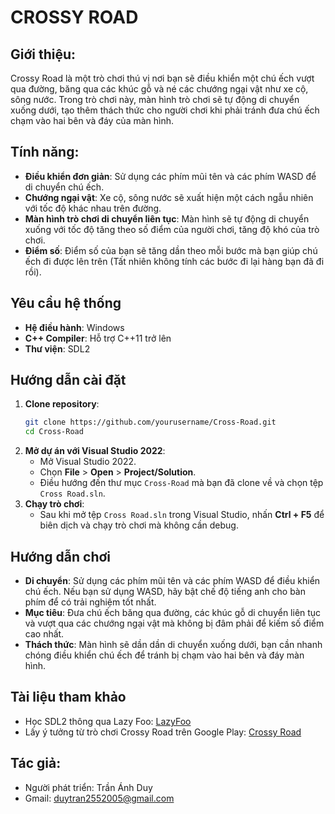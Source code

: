 # CROSSY ROAD

## Giới thiệu: 
Crossy Road là một trò chơi thú vị nơi bạn sẽ điều khiển một chú ếch vượt qua đường, băng qua các khúc gỗ và né các chướng ngại vật như xe cộ, sông nước. Trong trò chơi này, màn hình trò chơi sẽ tự động di chuyển xuống dưới, tạo thêm thách thức cho người chơi khi phải tránh đưa chú ếch chạm vào hai bên và đáy của màn hình.

## Tính năng:
- **Điều khiển đơn giản**: Sử dụng các phím mũi tên và các phím WASD để di chuyển chú ếch.
- **Chướng ngại vật**: Xe cộ, sông nước sẽ xuất hiện một cách ngẫu nhiên với tốc độ khác nhau trên đường.
- **Màn hình trò chơi di chuyển liên tục**: Màn hình sẽ tự động di chuyển xuống với tốc độ tăng theo số điểm của người chơi, tăng độ khó của trò chơi.
- **Điểm số**: Điểm số của bạn sẽ tăng dần theo mỗi bước mà bạn giúp chú ếch đi được lên trên (Tất nhiên không tính các bước đi lại hàng bạn đã đi rồi).
  
 ## Yêu cầu hệ thống
- **Hệ điều hành**: Windows
- **C++ Compiler**: Hỗ trợ C++11 trở lên
- **Thư viện**: SDL2

## Hướng dẫn cài đặt
1. **Clone repository**:
    ```bash
    git clone https://github.com/yourusername/Cross-Road.git
    cd Cross-Road
    ```
2. **Mở dự án với Visual Studio 2022**:
    - Mở Visual Studio 2022.
    - Chọn **File** > **Open** > **Project/Solution**.
    - Điều hướng đến thư mục `Cross-Road` mà bạn đã clone về và chọn tệp `Cross Road.sln`.
3. **Chạy trò chơi**:
    - Sau khi mở tệp `Cross Road.sln` trong Visual Studio, nhấn **Ctrl + F5** để biên dịch và chạy trò chơi mà không cần debug.

## Hướng dẫn chơi
- **Di chuyển**: Sử dụng các phím mũi tên và các phím WASD để điều khiển chú ếch. Nếu bạn sử dụng WASD, hãy bật chế độ tiếng anh cho bàn phím để có trải nghiệm tốt nhất.
- **Mục tiêu**: Đưa chú ếch băng qua đường, các khúc gỗ di chuyển liên tục và vượt qua các chướng ngại vật mà không bị đâm phải để kiếm số điểm cao nhất.
- **Thách thức**: Màn hình sẽ dần dần di chuyển xuống dưới, bạn cần nhanh chóng điều khiển chú ếch để tránh bị chạm vào hai bên và đáy màn hình.

## Tài liệu tham khảo
- Học SDL2 thông qua Lazy Foo: [LazyFoo](https://lazyfoo.net/tutorials/SDL/index.php)
- Lấy ý tưởng từ trò chơi Crossy Road trên Google Play: [Crossy Road](https://play.google.com/store/apps/details?id=com.yodo1.crossyroad&hl=vi&gl=US)
  
## Tác giả:
  - Người phát triển: Trần Ánh Duy
  - Gmail: duytran2552005@gmail.com
